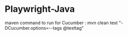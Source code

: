 # Playwright-Java

maven command to run for Cucumber : mvn clean test "-DCucumber.options=--tags @testtag"

